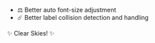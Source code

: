 
<!-- Here are some planned features coming soon to Starplot: -->

- ⚖️ Better auto font-size adjustment
- ☄️ Better label collision detection and handling

✨ Clear Skies! ✨
